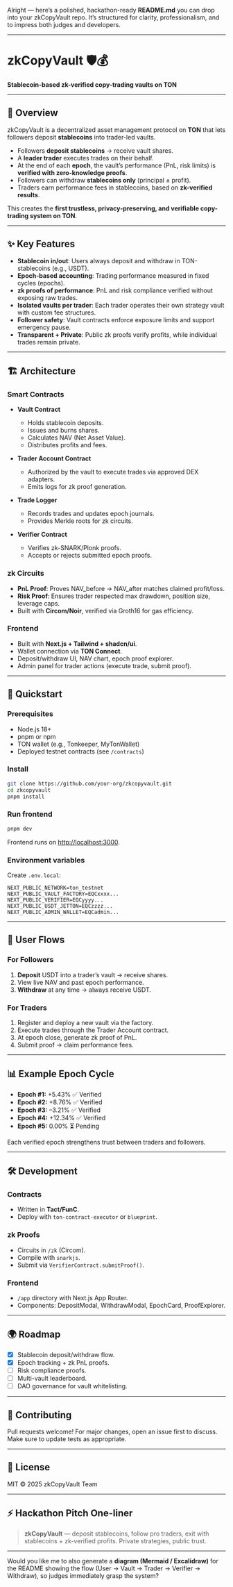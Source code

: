 Alright — here’s a polished, hackathon-ready **README.md** you can drop into your zkCopyVault repo. It’s structured for clarity, professionalism, and to impress both judges and developers.

---

# zkCopyVault 🛡️💰

**Stablecoin-based zk-verified copy-trading vaults on TON**

---

## 📖 Overview

zkCopyVault is a decentralized asset management protocol on **TON** that lets followers deposit **stablecoins** into trader-led vaults.

* Followers **deposit stablecoins** → receive vault shares.
* A **leader trader** executes trades on their behalf.
* At the end of each **epoch**, the vault’s performance (PnL, risk limits) is **verified with zero-knowledge proofs**.
* Followers can withdraw **stablecoins only** (principal ± profit).
* Traders earn performance fees in stablecoins, based on **zk-verified results**.

This creates the **first trustless, privacy-preserving, and verifiable copy-trading system on TON**.

---

## ✨ Key Features

* **Stablecoin in/out**: Users always deposit and withdraw in TON-stablecoins (e.g., USDT).
* **Epoch-based accounting**: Trading performance measured in fixed cycles (epochs).
* **zk proofs of performance**: PnL and risk compliance verified without exposing raw trades.
* **Isolated vaults per trader**: Each trader operates their own strategy vault with custom fee structures.
* **Follower safety**: Vault contracts enforce exposure limits and support emergency pause.
* **Transparent + Private**: Public zk proofs verify profits, while individual trades remain private.

---

## 🏗️ Architecture

### Smart Contracts

* **Vault Contract**

  * Holds stablecoin deposits.
  * Issues and burns shares.
  * Calculates NAV (Net Asset Value).
  * Distributes profits and fees.

* **Trader Account Contract**

  * Authorized by the vault to execute trades via approved DEX adapters.
  * Emits logs for zk proof generation.

* **Trade Logger**

  * Records trades and updates epoch journals.
  * Provides Merkle roots for zk circuits.

* **Verifier Contract**

  * Verifies zk-SNARK/Plonk proofs.
  * Accepts or rejects submitted epoch proofs.

### zk Circuits

* **PnL Proof**: Proves NAV_before → NAV_after matches claimed profit/loss.
* **Risk Proof**: Ensures trader respected max drawdown, position size, leverage caps.
* Built with **Circom/Noir**, verified via Groth16 for gas efficiency.

### Frontend

* Built with **Next.js + Tailwind + shadcn/ui**.
* Wallet connection via **TON Connect**.
* Deposit/withdraw UI, NAV chart, epoch proof explorer.
* Admin panel for trader actions (execute trade, submit proof).

---

## 🚀 Quickstart

### Prerequisites

* Node.js 18+
* pnpm or npm
* TON wallet (e.g., Tonkeeper, MyTonWallet)
* Deployed testnet contracts (see `/contracts`)

### Install

```bash
git clone https://github.com/your-org/zkcopyvault.git
cd zkcopyvault
pnpm install
```

### Run frontend

```bash
pnpm dev
```

Frontend runs on [http://localhost:3000](http://localhost:3000).

### Environment variables

Create `.env.local`:

```env
NEXT_PUBLIC_NETWORK=ton_testnet
NEXT_PUBLIC_VAULT_FACTORY=EQCxxxx...
NEXT_PUBLIC_VERIFIER=EQCyyyy...
NEXT_PUBLIC_USDT_JETTON=EQCzzzz...
NEXT_PUBLIC_ADMIN_WALLET=EQCadmin...
```

---

## 🔑 User Flows

### For Followers

1. **Deposit** USDT into a trader’s vault → receive shares.
2. View live NAV and past epoch performance.
3. **Withdraw** at any time → always receive USDT.

### For Traders

1. Register and deploy a new vault via the factory.
2. Execute trades through the Trader Account contract.
3. At epoch close, generate zk proof of PnL.
4. Submit proof → claim performance fees.

---

## 📊 Example Epoch Cycle

* **Epoch #1:** +5.43% ✅ Verified
* **Epoch #2:** +8.76% ✅ Verified
* **Epoch #3:** –3.21% ✅ Verified
* **Epoch #4:** +12.34% ✅ Verified
* **Epoch #5:** 0.00% ⏳ Pending

Each verified epoch strengthens trust between traders and followers.

---

## 🛠 Development

### Contracts

* Written in **Tact/FunC**.
* Deploy with `ton-contract-executor` or `blueprint`.

### zk Proofs

* Circuits in `/zk` (Circom).
* Compile with `snarkjs`.
* Submit via `VerifierContract.submitProof()`.

### Frontend

* `/app` directory with Next.js App Router.
* Components: DepositModal, WithdrawModal, EpochCard, ProofExplorer.

---

## 🌍 Roadmap

* [x] Stablecoin deposit/withdraw flow.
* [x] Epoch tracking + zk PnL proofs.
* [ ] Risk compliance proofs.
* [ ] Multi-vault leaderboard.
* [ ] DAO governance for vault whitelisting.

---

## 🤝 Contributing

Pull requests welcome! For major changes, open an issue first to discuss.
Make sure to update tests as appropriate.

---

## 📜 License

MIT © 2025 zkCopyVault Team

---

## ⚡ Hackathon Pitch One-liner

> **zkCopyVault** — deposit stablecoins, follow pro traders, exit with stablecoins + zk-verified profits. Private strategies, public trust.

---

Would you like me to also generate a **diagram (Mermaid / Excalidraw)** for the README showing the flow (User → Vault → Trader → Verifier → Withdraw), so judges immediately grasp the system?
 